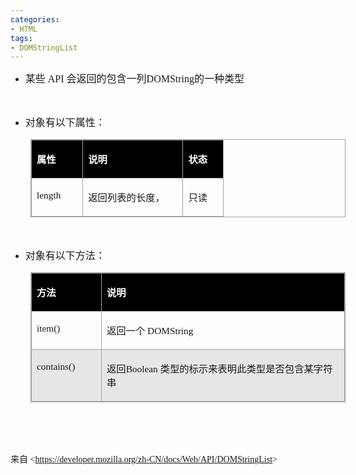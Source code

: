 ```yaml
---
categories:
- HTML
tags:
- DOMStringList
---
```


<ul style="list-style-type:disc">
    <li><span style="font-size:12.0pt"><span style="font-family:&quot;Microsoft YaHei UI&quot;">某些</span></span><span
            style="font-size:12.0pt"><span style="font-family:&quot;Comic Sans MS&quot;"> API </span></span><span
            style="font-size:12.0pt"><span
                style="font-family:&quot;Microsoft YaHei UI&quot;">会返回的包含一列</span></span><span
            style="font-size:12.0pt"><span style="font-family:&quot;Comic Sans MS&quot;">DOMString</span></span><span
            style="font-size:12.0pt"><span style="font-family:&quot;Microsoft YaHei UI&quot;">的一种类型</span></span></li>
</ul>

<p><span style="font-size:12.0pt"><span style="font-family:&quot;Comic Sans MS&quot;">&nbsp;</span></span></p>

<ul style="list-style-type:disc">
    <li><span style="font-size:12.0pt"><span style="font-family:&quot;Microsoft YaHei UI&quot;">对象有以下属性：</span></span>
    </li>
</ul>

<table cellspacing="0"
    style="border-collapse:collapse; border-color:#a3a3a3; border-style:solid; border-width:1px; margin-left:32px"
    summary="">
    <tbody>
        <tr>
            <td
                style="background-color:black; border-bottom:1px solid #a3a3a3; border-left:1px solid #a3a3a3; border-right:1px solid #a3a3a3; border-top:1px solid #a3a3a3; vertical-align:top; width:.6673in">
                <p><span style="font-size:11.5pt"><span style="font-family:&quot;Microsoft YaHei UI&quot;"><span
                                style="color:white"><strong>属性</strong></span></span></span></p>
            </td>
            <td
                style="background-color:black; border-bottom:1px solid #a3a3a3; border-left:1px solid #a3a3a3; border-right:1px solid #a3a3a3; border-top:1px solid #a3a3a3; vertical-align:top; width:1.4715in">
                <p><span style="font-size:11.5pt"><span style="font-family:&quot;Microsoft YaHei UI&quot;"><span
                                style="color:white"><strong>说明</strong></span></span></span></p>
            </td>
            <td
                style="background-color:black; border-bottom:1px solid #a3a3a3; border-left:1px solid #a3a3a3; border-right:1px solid #a3a3a3; border-top:1px solid #a3a3a3; vertical-align:top; width:.5in">
                <p><span style="font-size:11.5pt"><span style="font-family:&quot;Microsoft YaHei UI&quot;"><span
                                style="color:white"><strong>状态</strong></span></span></span></p>
            </td>
        </tr>
        <tr>
            <td
                style="border-bottom:1px solid #a3a3a3; border-left:1px solid #a3a3a3; border-right:1px solid #a3a3a3; border-top:1px solid #a3a3a3; vertical-align:top; width:.6798in">
                <p><span style="font-size:11.5pt"><span
                            style="font-family:&quot;Comic Sans MS&quot;">length</span></span></p>
            </td>
            <td
                style="border-bottom:1px solid #a3a3a3; border-left:1px solid #a3a3a3; border-right:1px solid #a3a3a3; border-top:1px solid #a3a3a3; vertical-align:top; width:1.4909in">
                <p><span style="font-size:11.5pt"><span
                            style="font-family:&quot;Microsoft YaHei UI&quot;">返回列表的长度，</span></span></p>
            </td>
            <td
                style="border-bottom:1px solid #a3a3a3; border-left:1px solid #a3a3a3; border-right:1px solid #a3a3a3; border-top:1px solid #a3a3a3; vertical-align:top; width:.5in">
                <p><span style="font-size:11.5pt"><span
                            style="font-family:&quot;Microsoft YaHei UI&quot;">只读</span></span></p>
            </td>
        </tr>
    </tbody>
</table>

<p><span style="font-size:12.0pt"><span style="font-family:&quot;Comic Sans MS&quot;">&nbsp;</span></span></p>

<ul style="list-style-type:disc">
    <li><span style="font-size:12.0pt"><span style="font-family:&quot;Microsoft YaHei UI&quot;">对象有以下方法：</span></span>
    </li>
</ul>

<table cellspacing="0"
    style="border-collapse:collapse; border-color:#a3a3a3; border-style:solid; border-width:1px; margin-left:32px"
    summary="">
    <tbody>
        <tr>
            <td
                style="background-color:black; border-bottom:1px solid #a3a3a3; border-left:1px solid #a3a3a3; border-right:1px solid #a3a3a3; border-top:1px solid #a3a3a3; vertical-align:top; width:1.1388in">
                <p><span style="font-size:11.5pt"><span style="font-family:&quot;Microsoft YaHei UI&quot;"><span
                                style="color:white"><strong>方法</strong></span></span></span></p>
            </td>
            <td
                style="background-color:black; border-bottom:1px solid #a3a3a3; border-left:1px solid #a3a3a3; border-right:1px solid #a3a3a3; border-top:1px solid #a3a3a3; vertical-align:top; width:5.2027in">
                <p><span style="font-size:11.5pt"><span style="font-family:&quot;Microsoft YaHei UI&quot;"><span
                                style="color:white"><strong>说明</strong></span></span></span></p>
            </td>
        </tr>
        <tr>
            <td
                style="border-bottom:1px solid #a3a3a3; border-left:1px solid #a3a3a3; border-right:1px solid #a3a3a3; border-top:1px solid #a3a3a3; vertical-align:top; width:1.1388in">
                <p><span style="font-size:11.5pt"><span
                            style="font-family:&quot;Comic Sans MS&quot;">item()</span></span></p>
            </td>
            <td
                style="border-bottom:1px solid #a3a3a3; border-left:1px solid #a3a3a3; border-right:1px solid #a3a3a3; border-top:1px solid #a3a3a3; vertical-align:top; width:5.2027in">
                <p><span style="font-size:11.5pt"><span
                            style="font-family:&quot;Microsoft YaHei UI&quot;">返回一个</span><span
                            style="font-family:&quot;Comic Sans MS&quot;"> DOMString</span></span></p>
            </td>
        </tr>
        <tr>
            <td
                style="background-color:#e7e6e6; border-bottom:1px solid #a3a3a3; border-left:1px solid #a3a3a3; border-right:1px solid #a3a3a3; border-top:1px solid #a3a3a3; vertical-align:top; width:1.1388in">
                <p><span style="font-size:11.5pt"><span
                            style="font-family:&quot;Comic Sans MS&quot;">contains()</span></span></p>
            </td>
            <td
                style="background-color:#e7e6e6; border-bottom:1px solid #a3a3a3; border-left:1px solid #a3a3a3; border-right:1px solid #a3a3a3; border-top:1px solid #a3a3a3; vertical-align:top; width:5.2027in">
                <p><span style="font-size:11.5pt"><span
                            style="font-family:&quot;Microsoft YaHei UI&quot;">返回</span><span
                            style="font-family:&quot;Comic Sans MS&quot;">Boolean </span><span
                            style="font-family:&quot;Microsoft YaHei UI&quot;">类型的标示来表明此类型是否包含某字符串</span></span></p>
            </td>
        </tr>
    </tbody>
</table>

<p><span style="font-size:12.0pt"><span style="font-family:&quot;Comic Sans MS&quot;">&nbsp;</span></span></p>

<p><span style="font-size:12.0pt"><span style="font-family:&quot;Comic Sans MS&quot;">&nbsp;</span></span></p>

<p><span style="font-family:&quot;Microsoft YaHei UI&quot;">来自</span><span
        style="font-family:&quot;Comic Sans MS&quot;"> &lt;</span><a
        href="https://developer.mozilla.org/zh-CN/docs/Web/API/DOMStringList"><span
            style="font-family:&quot;Comic Sans MS&quot;">https://developer.mozilla.org/zh-CN/docs/Web/API/DOMStringList</span></a><span
        style="font-family:&quot;Comic Sans MS&quot;">&gt; </span></p>